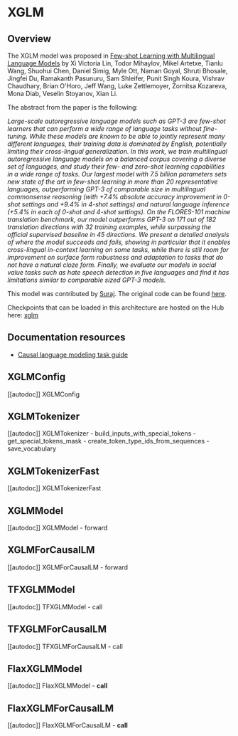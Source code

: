 <!--Copyright 2021 The HuggingFace Team. All rights reserved.

Licensed under the Apache License, Version 2.0 (the "License"); you may not use this file except in compliance with
the License. You may obtain a copy of the License at

http://www.apache.org/licenses/LICENSE-2.0

Unless required by applicable law or agreed to in writing, software distributed under the License is distributed on
an "AS IS" BASIS, WITHOUT WARRANTIES OR CONDITIONS OF ANY KIND, either express or implied. See the License for the
specific language governing permissions and limitations under the License.

⚠️ Note that this file is in Markdown but contain specific syntax for our doc-builder (similar to MDX) that may not be
rendered properly in your Markdown viewer.

-->

# XGLM

## Overview

The XGLM model was proposed in [Few-shot Learning with Multilingual Language Models](https://arxiv.org/abs/2112.10668)
by Xi Victoria Lin, Todor Mihaylov, Mikel Artetxe, Tianlu Wang, Shuohui Chen, Daniel Simig, Myle Ott, Naman Goyal, 
Shruti Bhosale, Jingfei Du, Ramakanth Pasunuru, Sam Shleifer, Punit Singh Koura, Vishrav Chaudhary, Brian O'Horo, 
Jeff Wang, Luke Zettlemoyer, Zornitsa Kozareva, Mona Diab, Veselin Stoyanov, Xian Li.

The abstract from the paper is the following:

*Large-scale autoregressive language models such as GPT-3 are few-shot learners that can perform a wide range of language 
tasks without fine-tuning. While these models are known to be able to jointly represent many different languages, 
their training data is dominated by English, potentially limiting their cross-lingual generalization. 
In this work, we train multilingual autoregressive language models on a balanced corpus covering a diverse set of languages, 
and study their few- and zero-shot learning capabilities in a wide range of tasks. Our largest model with 7.5 billion parameters 
sets new state of the art in few-shot learning in more than 20 representative languages, outperforming GPT-3 of comparable size 
in multilingual commonsense reasoning (with +7.4% absolute accuracy improvement in 0-shot settings and +9.4% in 4-shot settings) 
and natural language inference (+5.4% in each of 0-shot and 4-shot settings). On the FLORES-101 machine translation benchmark, 
our model outperforms GPT-3 on 171 out of 182 translation directions with 32 training examples, while surpassing the 
official supervised baseline in 45 directions. We present a detailed analysis of where the model succeeds and fails, 
showing in particular that it enables cross-lingual in-context learning on some tasks, while there is still room for improvement 
on surface form robustness and adaptation to tasks that do not have a natural cloze form. Finally, we evaluate our models 
in social value tasks such as hate speech detection in five languages and find it has limitations similar to comparable sized GPT-3 models.*


This model was contributed by [Suraj](https://huggingface.co/valhalla). The original code can be found [here](https://github.com/pytorch/fairseq/tree/main/examples/xglm).

Checkpoints that can be loaded in this architecture are hosted on the Hub here: [xglm](https://huggingface.co/models?other=xglm)

## Documentation resources

- [Causal language modeling task guide](../tasks/language_modeling)

## XGLMConfig

[[autodoc]] XGLMConfig

## XGLMTokenizer

[[autodoc]] XGLMTokenizer
    - build_inputs_with_special_tokens
    - get_special_tokens_mask
    - create_token_type_ids_from_sequences
    - save_vocabulary

## XGLMTokenizerFast

[[autodoc]] XGLMTokenizerFast

## XGLMModel

[[autodoc]] XGLMModel
    - forward

## XGLMForCausalLM

[[autodoc]] XGLMForCausalLM
    - forward

## TFXGLMModel

[[autodoc]] TFXGLMModel
    - call

## TFXGLMForCausalLM

[[autodoc]] TFXGLMForCausalLM
    - call

## FlaxXGLMModel

[[autodoc]] FlaxXGLMModel
    - __call__

## FlaxXGLMForCausalLM

[[autodoc]] FlaxXGLMForCausalLM
    - __call__